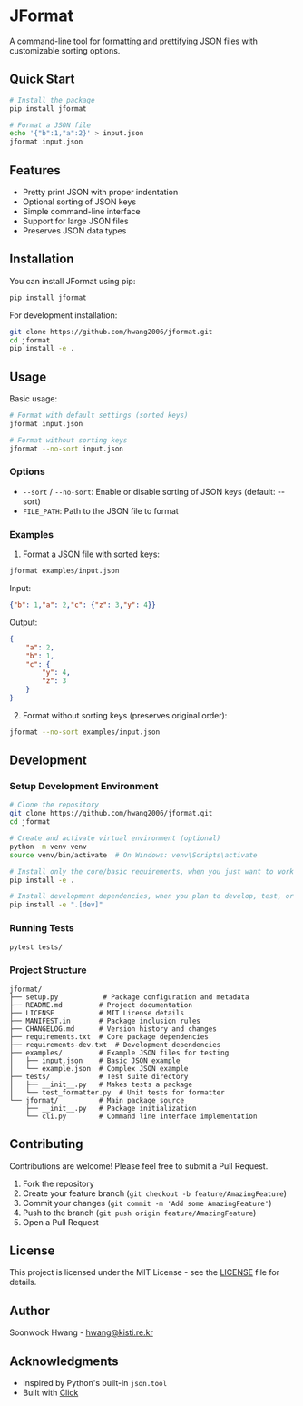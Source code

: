 # JFormat

A command-line tool for formatting and prettifying JSON files with customizable sorting options.

## Quick Start

```bash
# Install the package
pip install jformat

# Format a JSON file
echo '{"b":1,"a":2}' > input.json
jformat input.json
```

## Features

- Pretty print JSON with proper indentation
- Optional sorting of JSON keys
- Simple command-line interface
- Support for large JSON files
- Preserves JSON data types

## Installation

You can install JFormat using pip:

```bash
pip install jformat
```

For development installation:

```bash
git clone https://github.com/hwang2006/jformat.git
cd jformat
pip install -e .
```

## Usage

Basic usage:

```bash
# Format with default settings (sorted keys)
jformat input.json

# Format without sorting keys
jformat --no-sort input.json
```

### Options

- `--sort` / `--no-sort`: Enable or disable sorting of JSON keys (default: --sort)
- `FILE_PATH`: Path to the JSON file to format

### Examples

1. Format a JSON file with sorted keys:
```bash
jformat examples/input.json
```

Input:
```json
{"b": 1,"a": 2,"c": {"z": 3,"y": 4}}
```

Output:
```json
{
    "a": 2,
    "b": 1,
    "c": {
        "y": 4,
        "z": 3
    }
}
```

2. Format without sorting keys (preserves original order):
```bash
jformat --no-sort examples/input.json
```

## Development

### Setup Development Environment

```bash
# Clone the repository
git clone https://github.com/hwang2006/jformat.git
cd jformat

# Create and activate virtual environment (optional)
python -m venv venv
source venv/bin/activate  # On Windows: venv\Scripts\activate

# Install only the core/basic requirements, when you just want to work with the package functionality
pip install -e .

# Install development dependencies, when you plan to develop, test, or contribute to the package
pip install -e ".[dev]"
```

### Running Tests

```bash
pytest tests/
```

### Project Structure

```
jformat/
├── setup.py           # Package configuration and metadata
├── README.md         # Project documentation
├── LICENSE           # MIT License details
├── MANIFEST.in       # Package inclusion rules
├── CHANGELOG.md      # Version history and changes
├── requirements.txt  # Core package dependencies
├── requirements-dev.txt  # Development dependencies
├── examples/         # Example JSON files for testing
│   ├── input.json    # Basic JSON example
│   └── example.json  # Complex JSON example
├── tests/            # Test suite directory
│   ├── __init__.py   # Makes tests a package
│   └── test_formatter.py  # Unit tests for formatter
└── jformat/          # Main package source
    ├── __init__.py   # Package initialization
    └── cli.py        # Command line interface implementation
```

## Contributing

Contributions are welcome! Please feel free to submit a Pull Request.

1. Fork the repository
2. Create your feature branch (`git checkout -b feature/AmazingFeature`)
3. Commit your changes (`git commit -m 'Add some AmazingFeature'`)
4. Push to the branch (`git push origin feature/AmazingFeature`)
5. Open a Pull Request

## License

This project is licensed under the MIT License - see the [LICENSE](LICENSE) file for details.

## Author

Soonwook Hwang - [hwang@kisti.re.kr](mailto:hwang@kisti.re.kr)

## Acknowledgments

- Inspired by Python's built-in `json.tool`
- Built with [Click](https://click.palletsprojects.com/)
